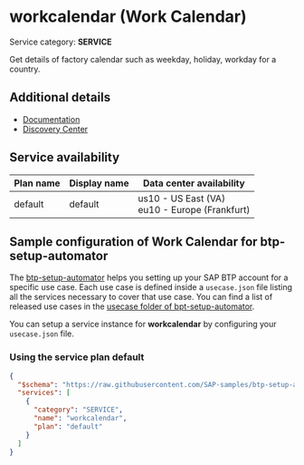 # **workcalendar** (Work Calendar)

Service category: **SERVICE**

Get details of factory calendar such as weekday, holiday, workday for a country.

## Additional details

- [Documentation](https://help.sap.com/docs/WORK_CALENDAR)
- [Discovery Center](https://discovery-center.cloud.sap/serviceCatalog/work-calendar)

## Service availability

| Plan name | Display name | Data center availability  |
|------|----------------|---------------------------|
|  default  |  default  | us10 - US East (VA)<br> eu10 - Europe (Frankfurt)  |

## Sample configuration of **Work Calendar** for btp-setup-automator

The [btp-setup-automator](https://github.com/SAP-samples/btp-setup-automator) helps you setting up your SAP BTP account for a specific use case. Each use case is defined inside a `usecase.json` file listing all the services necessary to cover that use case. You can find a list of released use cases in the [usecase folder of bpt-setup-automator](https://github.com/SAP-samples/btp-setup-automator/tree/main/usecases).

You can setup a service instance for **workcalendar** by configuring your `usecase.json` file.

### Using the service plan **default**

```json
{
  "$schema": "https://raw.githubusercontent.com/SAP-samples/btp-setup-automator/main/libs/btpsa-usecase.json",
  "services": [
    {
      "category": "SERVICE",
      "name": "workcalendar",
      "plan": "default"
    }
  ]
}
```
